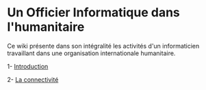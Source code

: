 # Un Officier Informatique dans l'humanitaire

Ce wiki présente dans son intégralité les activités d'un informaticien travaillant dans une organisation internationale humanitaire.

1- [Introduction](https://github.com/mekuate/ictofficer/wiki/Introduction)

2- [La connectivité](https://github.com/mekuate/ictofficer/wiki/La-Connectivit%C3%A9)

